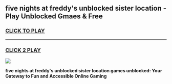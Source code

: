 
## five nights at freddy's unblocked sister location - Play Unblocked Gmaes & Free
<h3>
<a href="https://news.freeplayer.one?title=five_nights_at_freddy's_unblocked_sister_location&ref=23F">CLICK TO PLAY</a></h3>
<hr>

<h3>
<a href="https://news.freeplayer.one?title=five_nights_at_freddy's_unblocked_sister_location&ref=23F">CLICK 2 PLAY</a>
  
</h3>

<a href="https://news.freeplayer.one?title=five_nights_at_freddy's_unblocked_sister_location&ref=23F/"><img src="https://clearcache.store/games.png"></a>


**five nights at freddy's unblocked sister location games unblocked: Your Gateway to Fun and Accessible Online Gaming**
